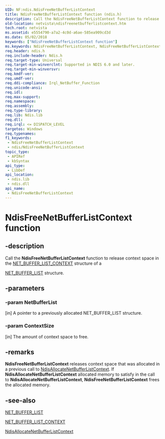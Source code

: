 ```yaml
---
UID: NF:ndis.NdisFreeNetBufferListContext
title: NdisFreeNetBufferListContext function (ndis.h)
description: Call the NdisFreeNetBufferListContext function to release context space in the NET_BUFFER_LIST_CONTEXT structure of a NET_BUFFER_LIST structure.
old-location: netvista\ndisfreenetbufferlistcontext.htm
tech.root: netvista
ms.assetid: e5554790-a7a2-4c0d-a6ae-585ea909cd3d
ms.date: 05/02/2018
keywords: ["NdisFreeNetBufferListContext function"]
ms.keywords: NdisFreeNetBufferListContext, NdisFreeNetBufferListContext function [Network Drivers Starting with Windows Vista], ndis/NdisFreeNetBufferListContext, ndis_netbuf_functions_ref_ee330dac-2453-46e7-a298-7d4a59caf0ab.xml, netvista.ndisfreenetbufferlistcontext
req.header: ndis.h
req.include-header: Ndis.h
req.target-type: Universal
req.target-min-winverclnt: Supported in NDIS 6.0 and later.
req.target-min-winversvr: 
req.kmdf-ver: 
req.umdf-ver: 
req.ddi-compliance: Irql_NetBuffer_Function
req.unicode-ansi: 
req.idl: 
req.max-support: 
req.namespace: 
req.assembly: 
req.type-library: 
req.lib: Ndis.lib
req.dll: 
req.irql: <= DISPATCH_LEVEL
targetos: Windows
req.typenames: 
f1_keywords:
 - NdisFreeNetBufferListContext
 - ndis/NdisFreeNetBufferListContext
topic_type:
 - APIRef
 - kbSyntax
api_type:
 - LibDef
api_location:
 - ndis.lib
 - ndis.dll
api_name:
 - NdisFreeNetBufferListContext
---
```


# NdisFreeNetBufferListContext function


## -description

Call the 
  <b>NdisFreeNetBufferListContext</b> function to release context space in the 
  <a href="/windows-hardware/drivers/ddi/ndis/ns-ndis-_net_buffer_list_context">NET_BUFFER_LIST_CONTEXT</a> structure of a
  
  <a href="/windows-hardware/drivers/ddi/ndis/ns-ndis-_net_buffer_list">NET_BUFFER_LIST</a> structure.

## -parameters

### -param NetBufferList 

[in]
A pointer to a previously allocated NET_BUFFER_LIST structure.

### -param ContextSize 

[in]
The amount of context space to free.

## -remarks

<b>NdisFreeNetBufferListContext</b> releases context space that was allocated in a previous call to 
    <a href="/windows-hardware/drivers/ddi/ndis/nf-ndis-ndisallocatenetbufferlistcontext">
    NdisAllocateNetBufferListContext</a>. If 
    <b>NdisAllocateNetBufferListContext</b> allocated memory to satisfy in the call to 
    <b>NdisAllocateNetBufferListContext</b>, 
    <b>NdisFreeNetBufferListContext</b> frees the allocated memory.

## -see-also

<a href="/windows-hardware/drivers/ddi/ndis/ns-ndis-_net_buffer_list">NET_BUFFER_LIST</a>



<a href="/windows-hardware/drivers/ddi/ndis/ns-ndis-_net_buffer_list_context">NET_BUFFER_LIST_CONTEXT</a>



<a href="/windows-hardware/drivers/ddi/ndis/nf-ndis-ndisallocatenetbufferlistcontext">
   NdisAllocateNetBufferListContext</a>
